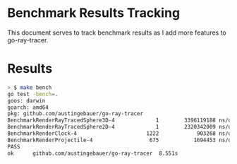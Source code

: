 # Benchmark Results Tracking

This document serves to track benchmark results as I add more features 
to go-ray-tracer.

# Results

```bash
> $ make bench
go test -bench=.
goos: darwin
goarch: amd64
pkg: github.com/austingebauer/go-ray-tracer
BenchmarkRenderRayTracedSphere3D-4             1        3396119188 ns/op
BenchmarkRenderRayTracedSphere2D-4             1        2320342009 ns/op
BenchmarkRenderClock-4                      1222            903268 ns/op
BenchmarkRenderProjectile-4                  675           1694453 ns/op
PASS
ok      github.com/austingebauer/go-ray-tracer  8.551s
```
